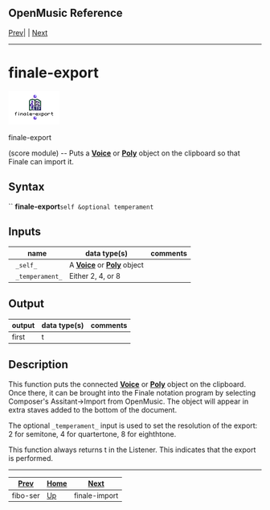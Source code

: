 OpenMusic Reference  
---  
[Prev](fibo-ser)| | [Next](finale-import)  
  
* * *

# finale-export

![](figures/functions/score/finale-export.png)

  
  
finale-export  
  
(score module) \-- Puts a [**Voice**](voice) or [**Poly**](poly)
object on the clipboard so that Finale can import it.  

## Syntax

`` **finale-export**` self &optional temperament `

## Inputs

name| data type(s)| comments  
---|---|---  
` _self_`|  A [**Voice**](voice) or [**Poly**](poly) object|  
` _temperament_`|  Either 2, 4, or 8|  
  
## Output

output| data type(s)| comments  
---|---|---  
first| t|  
  
## Description

This function puts the connected [**Voice**](voice) or
[**Poly**](poly) object on the clipboard. Once there, it can be brought
into the Finale notation program by selecting Composer's Assitant->Import from
OpenMusic. The object will appear in extra staves added to the bottom of the
document.

The optional `_temperament_` input is used to set the resolution of the
export: 2 for semitone, 4 for quartertone, 8 for eighthtone.

This function always returns t in the Listener. This indicates that the export
is performed.

* * *

[Prev](fibo-ser)| [Home](index)| [Next](finale-import)  
---|---|---  
fibo-ser| [Up](funcref.main)| finale-import

